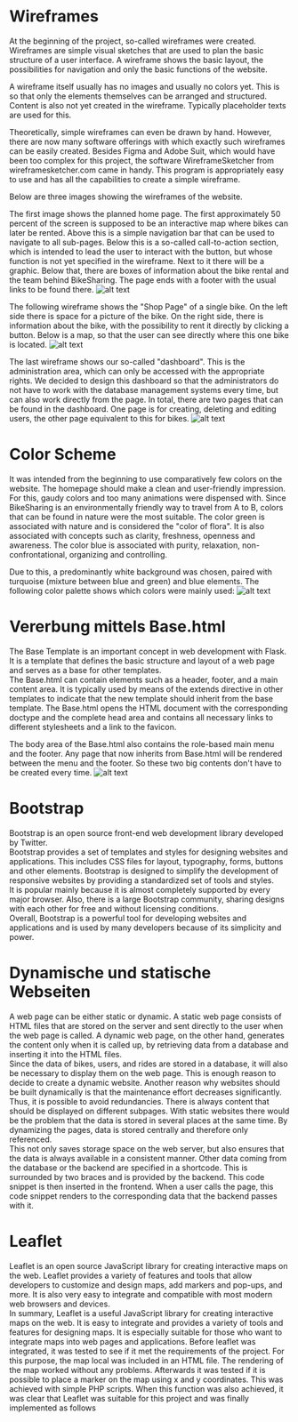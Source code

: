# Wireframes
At the beginning of the project, so-called wireframes were created. Wireframes are simple visual sketches that are used to plan the basic structure of a user interface. A wireframe shows the basic layout, the possibilities for navigation and only the basic functions of the website.   

A wireframe itself usually has no images and usually no colors yet. This is so that only the elements themselves can be arranged and structured. Content is also not yet created in the wireframe. Typically placeholder texts are used for this.   

Theoretically, simple wireframes can even be drawn by hand. However, there are now many software offerings with which exactly such wireframes can be easily created. Besides Figma and Adobe Suit, which would have been too complex for this project, the software WireframeSketcher from wireframesketcher.com came in handy. This program is appropriately easy to use and has all the capabilities to create a simple wireframe.  

Below are three images showing the wireframes of the website.   

The first image shows the planned home page. The first approximately 50 percent of the screen is supposed to be an interactive map where bikes can later be rented. Above this is a simple navigation bar that can be used to navigate to all sub-pages. Below this is a so-called call-to-action section, which is intended to lead the user to interact with the button, but whose function is not yet specified in the wireframe. Next to it there will be a graphic. Below that, there are boxes of information about the bike rental and the team behind BikeSharing. The page ends with a footer with the usual links to be found there. 
![alt text](https://gitlab.rlp.net/software-engineering/2022/bike-sharing/-/raw/docu/jonas/deliverables/wireframes/home.png)


The following wireframe shows the "Shop Page" of a single bike. On the left side there is space for a picture of the bike. On the right side, there is information about the bike, with the possibility to rent it directly by clicking a button. Below is a map, so that the user can see directly where this one bike is located. 
![alt text](https://gitlab.rlp.net/software-engineering/2022/bike-sharing/-/raw/docu/jonas/deliverables/wireframes/bike.png)

The last wireframe shows our so-called "dashboard". This is the administration area, which can only be accessed with the appropriate rights. We decided to design this dashboard so that the administrators do not have to work with the database management systems every time, but can also work directly from the page. In total, there are two pages that can be found in the dashboard. One page is for creating, deleting and editing users, the other page equivalent to this for bikes.
![alt text](https://gitlab.rlp.net/software-engineering/2022/bike-sharing/-/raw/docu/jonas/deliverables/wireframes/BikeManager-UserManager.png)
# Color Scheme
It was intended from the beginning to use comparatively few colors on the website. The homepage should make a clean and user-friendly impression. For this, gaudy colors and too many animations were dispensed with. 
Since BikeSharing is an environmentally friendly way to travel from A to B, colors that can be found in nature were the most suitable. The color green is associated with nature and is considered the "color of flora". It is also associated with concepts such as clarity, freshness, openness and awareness. The color blue is associated with purity, relaxation, non-confrontational, organizing and controlling.

Due to this, a predominantly white background was chosen, paired with turquoise (mixture between blue and green) and blue elements.
The following color palette shows which colors were mainly used:
![alt text](https://gitlab.rlp.net/software-engineering/2022/bike-sharing/-/raw/docu/jonas/deliverables/ColorScheme.png)

# Vererbung mittels Base.html
The Base Template is an important concept in web development with Flask. It is a template that defines the basic structure and layout of a web page and serves as a base for other templates.  
The Base.html can contain elements such as a header, footer, and a main content area. It is typically used by means of the extends directive in other templates to indicate that the new template should inherit from the base template.
The Base.html opens the HTML document with the corresponding doctype and the complete head area and contains all necessary links to different stylesheets and a link to the favicon. 

The body area of the Base.html also contains the role-based main menu and the footer.  Any page that now inherits from Base.html will be rendered between the menu and the footer. So these two big contents don't have to be created every time.
![alt text](https://gitlab.rlp.net/software-engineering/2022/bike-sharing/-/raw/docu/jonas/deliverables/vererbung_frontend.png)


# Bootstrap
Bootstrap is an open source front-end web development library developed by Twitter.  
Bootstrap provides a set of templates and styles for designing websites and applications. This includes CSS files for layout, typography, forms, buttons and other elements. Bootstrap is designed to simplify the development of responsive websites by providing a standardized set of tools and styles.  
It is popular mainly because it is almost completely supported by every major browser. Also, there is a large Bootstrap community, sharing designs with each other for free and without licensing conditions.  
Overall, Bootstrap is a powerful tool for developing websites and applications and is used by many developers because of its simplicity and power.


# Dynamische und statische Webseiten
A web page can be either static or dynamic. A static web page consists of HTML files that are stored on the server and sent directly to the user when the web page is called. A dynamic web page, on the other hand, generates the content only when it is called up, by retrieving data from a database and inserting it into the HTML files.  
Since the data of bikes, users, and rides are stored in a database, it will also be necessary to display them on the web page. This is enough reason to decide to create a dynamic website. 
Another reason why websites should be built dynamically is that the maintenance effort decreases significantly. Thus, it is possible to avoid redundancies. There is always content that should be displayed on different subpages. With static websites there would be the problem that the data is stored in several places at the same time. By dynamizing the pages, data is stored centrally and therefore only referenced.  
This not only saves storage space on the web server, but also ensures that the data is always available in a consistent manner. 
Other data coming from the database or the backend are specified in a shortcode. This is surrounded by two braces and is provided by the backend. This code snippet is then inserted in the frontend. When a user calls the page, this code snippet renders to the corresponding data that the backend passes with it.

# Leaflet
Leaflet is an open source JavaScript library for creating interactive maps on the web.
Leaflet provides a variety of features and tools that allow developers to customize and design maps, add markers and pop-ups, and more. It is also very easy to integrate and compatible with most modern web browsers and devices.  
In summary, Leaflet is a useful JavaScript library for creating interactive maps on the web. It is easy to integrate and provides a variety of tools and features for designing maps. It is especially suitable for those who want to integrate maps into web pages and applications. 
Before leaflet was integrated, it was tested to see if it met the requirements of the project. For this purpose, the map local was included in an HTML file. The rendering of the map worked without any problems. Afterwards it was tested if it is possible to place a marker on the map using x and y coordinates. This was achieved with simple PHP scripts. When this function was also achieved, it was clear that Leaflet was suitable for this project and was finally implemented as follows
